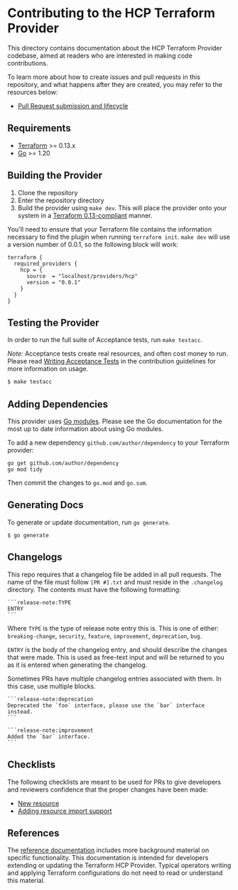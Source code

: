 # Contributing to the HCP Terraform Provider

This directory contains documentation about the HCP Terraform Provider codebase, aimed at readers who are interested in making code contributions.

To learn more about how to create issues and pull requests in this repository, and what happens after they are created, you may refer to the resources below:
- [Pull Request submission and lifecycle](pull-request-lifecycle.md)

## Requirements

- [Terraform](https://www.terraform.io/downloads.html) >= 0.13.x
- [Go](https://golang.org/doc/install) >= 1.20

## Building the Provider

1. Clone the repository
1. Enter the repository directory
1. Build the provider using `make dev`. This will place the provider onto your system in a [Terraform 0.13-compliant](https://www.terraform.io/upgrade-guides/0-13.html#in-house-providers) manner.

You'll need to ensure that your Terraform file contains the information necessary to find the plugin when running `terraform init`. `make dev` will use a version number of 0.0.1, so the following block will work:

```hcl
terraform {
  required_providers {
    hcp = {
      source  = "localhost/providers/hcp"
      version = "0.0.1"
    }
  }
}
```

## Testing the Provider

In order to run the full suite of Acceptance tests, run `make testacc`.

*Note:* Acceptance tests create real resources, and often cost money to run. Please read [Writing Acceptance Tests](writing-tests.md) in the contribution guidelines for more information on usage.

```sh
$ make testacc
```

## Adding Dependencies

This provider uses [Go modules](https://github.com/golang/go/wiki/Modules).
Please see the Go documentation for the most up to date information about using Go modules.

To add a new dependency `github.com/author/dependency` to your Terraform provider:

```
go get github.com/author/dependency
go mod tidy
```

Then commit the changes to `go.mod` and `go.sum`.

## Generating Docs

To generate or update documentation, run `go generate`.
```shell script
$ go generate
```

## Changelogs

This repo requires that a changelog file be added in all pull requests. The name of the file must follow `[PR #].txt` and must reside in the `.changelog` directory. The contents must have the following formatting:

~~~
```release-note:TYPE
ENTRY
```
~~~

Where `TYPE` is the type of release note entry this is. This is one of either: `breaking-change`, `security`, `feature`, `improvement`, `deprecation`, `bug`.

`ENTRY` is the body of the changelog entry, and should describe the changes that were made. This is used as free-text input and will be returned to you as it is entered when generating the changelog.

Sometimes PRs have multiple changelog entries associated with them. In this case, use multiple blocks.

~~~
```release-note:deprecation
Deprecated the `foo` interface, please use the `bar` interface instead.
```

```release-note:improvement
Added the `bar` interface.
```
~~~


## Checklists

The following checklists are meant to be used for PRs to give developers and reviewers confidence that the proper changes have been made:

* [New resource](checklist-resource.md)
* [Adding resource import support](checklist-resource-import.md)

## References

The [reference documentation](references.md) includes more background material on specific functionality. This documentation is intended for developers extending or updating the Terraform HCP Provider. Typical operators writing and applying Terraform configurations do not need to read or understand this material.

